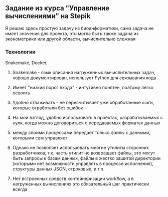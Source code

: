 ## Задание из курса "Управление вычислениями" на Stepik

Я решаю здесь простую задачу из биоинформатики, сама задача не имеет значения для проекта, это могла быть также задача из эконометрики или другой области, вычислительно сложная

### Технологии
Snakemake, Docker,


1. Snakemake - язык описания нагруженных вычислительных задач, хорошо документирован, использует Python для связывания кода

2. Имеет "низкий порог входа" - интутивно понятен, поэтому легко освоить

3. Удобно отлаживать - не пересчитывает уже обработанные шаги, которые отработали без ошибок

4. На мой взгляд, удобно использовать в проектах, разрабатываемых с нуля, когда можно договориться о передаваемых форматах данных

5. между своими процессами передает только файлы с данными, которыми сам управляет

6. Однако не позволяет использовать многие утилиты сторонних разработчиков, т.к. часть утилит не возвращает файлы, это могут быть запросы к базам данных, файлы в жестко зашитой директории (которыми нет возможности управлять в процессе исполнения), структуры данных JSON,  строковые, и т.п.

7. Нет встроенных средств контейнеризации workflow, а в нагруженных вычислениях это обязательный шаг практически всегда
